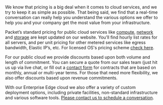 <!--<meta>
{
    "title":"Pricing & Discounts",
    "description":"Learn more about Pricing & Discounts at Packet",
    "tag":["Pricing", "Discounts"]
}
</meta>-->

We know that pricing is a big deal when it comes to cloud services, and we try to keep it as simple as possible. That being said, we find that a real-time conversation can really help you understand the various options we offer to help you and your company get the most value from your infrastructure.

Packet’s standard pricing for public cloud services like [compute](https://www.packet.com/cloud/servers/), [network](https://www.packet.com/cloud/network/) and [storage](https://www.packet.com/cloud/storage/) are kept updated on our website. You’ll find hourly list rates for all servers, and per unit pricing for other metered services like egress bandwidth, Elastic IP’s, etc. For licensed OS's pricing scheme [check here](https://www.packet.com/developers/licensed-os/).

For our public cloud we provide discounts based upon both volume and length of commitment. You can secure a quote from our sales team (just hit us up via live chat, or fill out a [contact form](https://www.packet.com/about/contact/) for contracts that are based on monthly, annual or multi-year terms. For those that need more flexibility, we also offer discounts based upon revenue commitments.

With our Enterprise Edge cloud we also offer a variety of custom deployment options, including private facilities, non-standard infrastructure and various software tools.  [Please contact us to schedule a conversation](https://www.packet.com/about/contact/).
